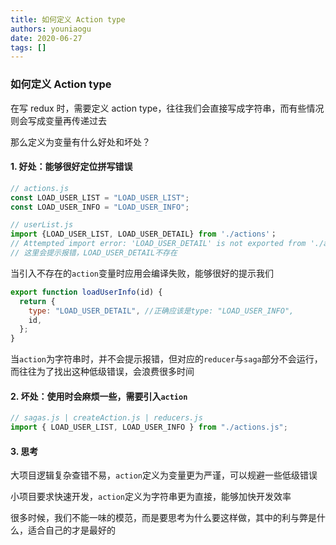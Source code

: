```yaml
---
title: 如何定义 Action type
authors: youniaogu
date: 2020-06-27
tags: []
---
```


### 如何定义 Action type

在写 redux 时，需要定义 action type，往往我们会直接写成字符串，而有些情况则会写成变量再传递过去

那么定义为变量有什么好处和坏处？

#### 1. 好处：能够很好定位拼写错误

```javascript
// actions.js
const LOAD_USER_LIST = "LOAD_USER_LIST";
const LOAD_USER_INFO = "LOAD_USER_INFO";

// userList.js
import {LOAD_USER_LIST, LOAD_USER_DETAIL} from './actions'；
// Attempted import error: 'LOAD_USER_DETAIL' is not exported from './action'
// 这里会提示报错，LOAD_USER_DETAIL不存在
```

当引入不存在的`action`变量时应用会编译失败，能够很好的提示我们

```javascript
export function loadUserInfo(id) {
  return {
    type: "LOAD_USER_DETAIL", //正确应该是type: "LOAD_USER_INFO",
    id,
  };
}
```

当`action`为字符串时，并不会提示报错，但对应的`reducer`与`saga`部分不会运行，而往往为了找出这种低级错误，会浪费很多时间

#### 2. 坏处：使用时会麻烦一些，需要引入`action`

```javascript
// sagas.js | createAction.js | reducers.js
import { LOAD_USER_LIST, LOAD_USER_INFO } from "./actions.js";
```

#### 3. 思考

大项目逻辑复杂查错不易，`action`定义为变量更为严谨，可以规避一些低级错误

小项目要求快速开发，`action`定义为字符串更为直接，能够加快开发效率

很多时候，我们不能一味的模范，而是要思考为什么要这样做，其中的利与弊是什么，适合自己的才是最好的

